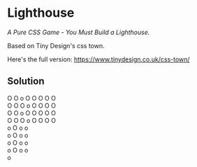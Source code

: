 # Lighthouse
*A Pure CSS Game - You Must Build a Lighthouse.*

Based on Tiny Design's css town. 

Here's the full version: https://www.tinydesign.co.uk/css-town/

## Solution
O O o O O O O O</br>
O O O o O O O O</br>
O O o O O O O O</br>
O O O o O O O O</br>
o O o o</br>
o O o o</br>
o O o o</br>
o O o o</br>
o
